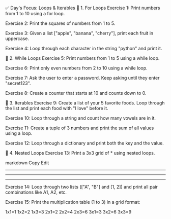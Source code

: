 ✅ Day's Focus: Loops & Iterables
🔁 1. For Loops
Exercise 1:
Print numbers from 1 to 10 using a for loop.

Exercise 2:
Print the squares of numbers from 1 to 5.

Exercise 3:
Given a list ["apple", "banana", "cherry"], print each fruit in uppercase.

Exercise 4:
Loop through each character in the string "python" and print it.

🔁 2. While Loops
Exercise 5:
Print numbers from 1 to 5 using a while loop.

Exercise 6:
Print only even numbers from 2 to 10 using a while loop.

Exercise 7:
Ask the user to enter a password. Keep asking until they enter "secret123".

Exercise 8:
Create a counter that starts at 10 and counts down to 0.

🔁 3. Iterables
Exercise 9:
Create a list of your 5 favorite foods. Loop through the list and print each food with "I love" before it.

Exercise 10:
Loop through a string and count how many vowels are in it.

Exercise 11:
Create a tuple of 3 numbers and print the sum of all values using a loop.

Exercise 12:
Loop through a dictionary and print both the key and the value.

🔁 4. Nested Loops
Exercise 13:
Print a 3x3 grid of * using nested loops.

markdown
Copy
Edit
* * *
* * *
* * *
Exercise 14:
Loop through two lists (["A", "B"] and [1, 2]) and print all pair combinations like A1, A2, etc.

Exercise 15:
Print the multiplication table (1 to 3) in a grid format:

1x1=1 1x2=2 1x3=3
2x1=2 2x2=4 2x3=6
3x1=3 3x2=6 3x3=9
